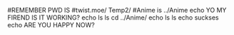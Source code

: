 #REMEMBER PWD IS
#twist.moe/ Temp2/
#Anime is ../Anime
echo YO MY FIREND IS IT WORKING?
echo ls
ls 
cd ../Anime/
echo ls
ls
echo suckses
echo ARE YOU HAPPY NOW?
